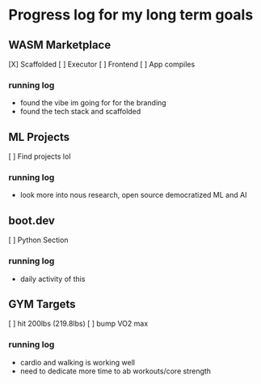 # Progress log for my long term goals

## WASM Marketplace
[X] Scaffolded
[ ] Executor
[ ] Frontend
[ ] App compiles

### running log
- found the vibe im going for for the branding
- found the tech stack and scaffolded

## ML Projects
[ ] Find projects lol

### running log
- look more into nous research, open source democratized ML and AI

## boot.dev
[ ] Python Section

### running log
- daily activity of this

## GYM Targets
[ ] hit 200lbs (219.8lbs)
[ ] bump VO2 max

### running log
- cardio and walking is working well
- need to dedicate more time to ab workouts/core strength

